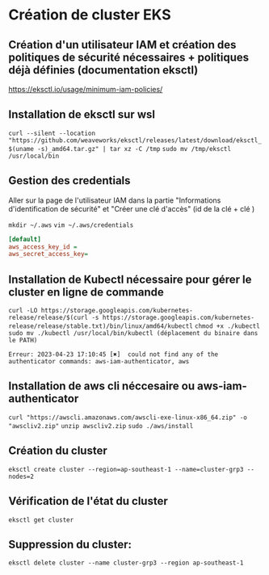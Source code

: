 # Création de cluster EKS

## Création d'un utilisateur IAM et création des politiques de sécurité nécessaires + politiques déjà définies (documentation eksctl)
https://eksctl.io/usage/minimum-iam-policies/

## Installation de eksctl sur wsl
`curl --silent --location "https://github.com/weaveworks/eksctl/releases/latest/download/eksctl_$(uname -s)_amd64.tar.gz" | tar xz -C /tmp`
`sudo mv /tmp/eksctl /usr/local/bin`

## Gestion des credentials
Aller sur la page de l'utilisateur IAM dans la partie "Informations d'identification de sécurité" et "Créer une clé d'accès" (id de la clé + clé ) 

`mkdir ~/.aws`
`vim ~/.aws/credentials`
```ini
[default]
aws_access_key_id =
aws_secret_access_key=
```

## Installation de Kubectl nécessaire pour gérer le cluster en ligne de commande
`curl -LO https://storage.googleapis.com/kubernetes-release/release/$(curl -s https://storage.googleapis.com/kubernetes-release/release/stable.txt)/bin/linux/amd64/kubectl`
`chmod +x ./kubectl`
`sudo mv ./kubectl /usr/local/bin/kubectl (déplacement du binaire dans le PATH)`

`Erreur: 2023-04-23 17:10:45 [✖]  could not find any of the authenticator commands: aws-iam-authenticator, aws`

## Installation de aws cli néccesaire ou aws-iam-authenticator
`curl "https://awscli.amazonaws.com/awscli-exe-linux-x86_64.zip" -o "awscliv2.zip"`
`unzip awscliv2.zip`
`sudo ./aws/install`

## Création du cluster
`eksctl create cluster --region=ap-southeast-1 --name=cluster-grp3 --nodes=2`

## Vérification de l'état du cluster
`eksctl get cluster`

## Suppression du cluster:
`eksctl delete cluster --name cluster-grp3 --region ap-southeast-1`
